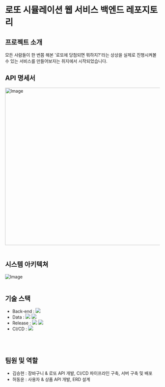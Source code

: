 # 로또 시뮬레이션 웹 서비스 백엔드 레포지토리

## 프로젝트 소개

모든 사람들이 한 번쯤 해본 '로또에 당첨되면 뭐하지?'라는 상상을 실제로 진행시켜볼 수 있는 서비스를 만들어보자는 취지에서 시작되었습니다.
<br/>

## API 명세서

<img width="511" alt="Image" src="https://github.com/user-attachments/assets/f40ceee7-a9b9-4c3a-b164-bb34a38b7554" />
<br/>
<br/>

## 시스템 아키텍쳐
![Image](https://github.com/user-attachments/assets/ab169cb2-3ef9-4c4d-967f-c5d4a3dd3587)
<br/>
<br/>

## 기술 스택
- Back-end : <img src="https://img.shields.io/badge/springboot-6DB33F?style=flat&logo=springboot&logoColor=white"/>
- Data : <img src="https://img.shields.io/badge/ElasticSearch-005571?style=flat&logo=elasticsearch&logoColor=white"/> <img src="https://img.shields.io/badge/mysql-4479A1.svg?style=flat&logo=mysql&logoColor=white"/>
- Release : <img src="https://img.shields.io/badge/Amazone%20EC2-FF9900?style=flat&logo=amazonec2&logoColor=ffdd54"/> <img src="https://img.shields.io/badge/docker-2496ED?style=flat&logo=docker&logoColor=white"/> 
- CI/CD : <img src="https://img.shields.io/badge/GitHubActions-2088FF?style=flat&logo=githubactions&logoColor=white"> 
<br/>
<br/>

## 팀원 및 역할
* 김승현 : 장바구니 & 로또 API 개발, CI/CD 파이프라인 구축, 서버 구축 및 배포
* 허동윤 : 사용자 & 상품 API 개발, ERD 설계
<br/>
<br/>



